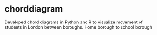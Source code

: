 # chorddiagram
Developed chord diagrams in Python and R to visualize movement of students in London between boroughs. Home borough to school borough
